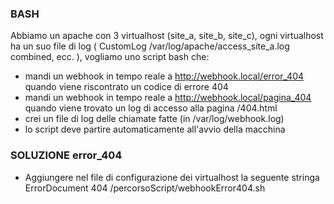 ### BASH
Abbiamo un apache con 3 virtualhost (site_a, site_b, site_c), ogni virtualhost ha un suo file di log ( CustomLog /var/log/apache/access_site_a.log combined, ecc. ), vogliamo uno script bash che:
- mandi un webhook in tempo reale a http://webhook.local/error_404 quando viene riscontrato un codice di errore 404
- mandi un webhook in tempo reale a http://webhook.local/pagina_404 quando viene trovato un log di accesso alla pagina /404.html
- crei un file di log delle chiamate fatte (in /var/log/webhook.log)
- lo script deve partire automaticamente all'avvio della macchina


### SOLUZIONE error_404
- Aggiungere nel file di configurazione dei virtualhost la seguente stringa
  ErrorDocument 404 /percorsoScript/webhookError404.sh
  